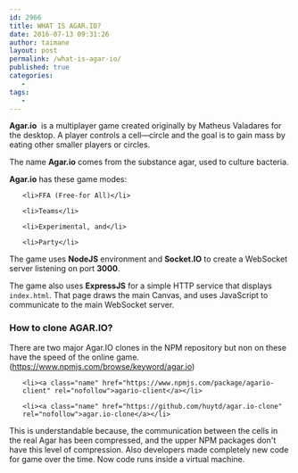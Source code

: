 ```yaml
---
id: 2966
title: WHAT IS AGAR.IO?
date: 2016-07-13 09:31:26
author: taimane
layout: post
permalink: /what-is-agar-io/
published: true
categories:
   -
tags:
   -
---
```

<strong>Agar.io</strong>  is a multiplayer game created originally by Matheus Valadares for the desktop. A player controls a cell—circle and the goal is to gain mass by eating other smaller players or circles.

The name <strong>Agar.io</strong> comes from the substance agar, used to culture bacteria.

<strong>Agar.io</strong> has these game modes:
<ul>
 	<li>FFA (Free-for All)</li>
 	<li>Teams</li>
 	<li>Experimental, and</li>
 	<li>Party</li>
</ul>
The game uses <strong>NodeJS</strong> environment and <strong>Socket.IO</strong> to create a WebSocket server listening on port <strong>3000</strong>.

The game also uses <strong>ExpressJS</strong> for a simple HTTP service that displays <code>index.html</code>. That page draws the main Canvas, and uses JavaScript to communicate to the main WebSocket server.
<h3>How to clone AGAR.IO?</h3>
There are two major Agar.IO clones in the NPM repository but non on these have the speed of the online game. (https://www.npmjs.com/browse/keyword/agar.io)
<ul>
 	<li><a class="name" href="https://www.npmjs.com/package/agario-client" rel="nofollow">agario-client</a></li>
 	<li><a class="name" href="https://github.com/huytd/agar.io-clone" rel="nofollow">agar.io-clone</a></li>

</ul>
This is understandable because, the communication between the cells in the real Agar has been compressed, and the upper NPM packages don't have this level of compression. Also developers made completely new code for game over the time. Now code runs inside a virtual machine.  

